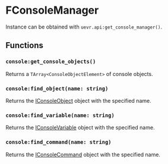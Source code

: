 # FConsoleManager

Instance can be obtained with `uevr.api:get_console_manager()`.

## Functions

### `console:get_console_objects()`

Returns a `TArray<ConsoleObjectElement>` of console objects.

### `console:find_object(name: string)`

Returns the [IConsoleObject](IConsoleObject.md) object with the specified name.

### `console:find_variable(name: string)`

Returns the [IConsoleVariable](IConsoleVariable.md) object with the specified name.

### `console:find_command(name: string)`

Returns the [IConsoleCommand](IConsoleCommand.md) object with the specified name.
